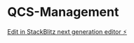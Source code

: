 # QCS-Management

[Edit in StackBlitz next generation editor ⚡️](https://stackblitz.com/~/github.com/Qcsinc23/QCS-Management)